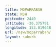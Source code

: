 ```yaml
---
title: MOPARRABAH
state: NSW
postcode: 2440
latitude: -30.375791
longitude: 153.019648
url: /nsw/moparrabah/
layout: suburb
---
```

